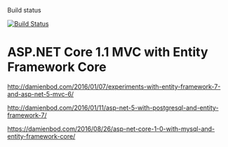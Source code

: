 Build status 

[![Build Status](https://travis-ci.org/kusl/aspnetcore.svg?branch=master)](https://travis-ci.org/kusl/aspnetcore)

# ASP.NET Core 1.1 MVC with Entity Framework Core

http://damienbod.com/2016/01/07/experiments-with-entity-framework-7-and-asp-net-5-mvc-6/

http://damienbod.com/2016/01/11/asp-net-5-with-postgresql-and-entity-framework-7/

https://damienbod.com/2016/08/26/asp-net-core-1-0-with-mysql-and-entity-framework-core/
